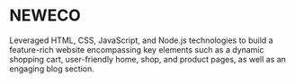 # NEWECO
Leveraged HTML, CSS, JavaScript, and Node.js technologies to build a feature-rich website encompassing key elements such as a dynamic shopping cart, user-friendly home, shop, and product pages, as well as an engaging blog section.
